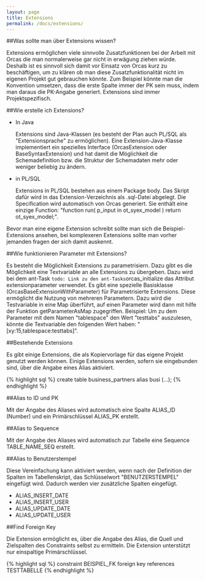 ```yaml
---
layout: page
title: Extensions
permalink: /docs/extensions/
---
```


##Was sollte man über Extensions wissen?

Extensions ermöglichen viele sinnvolle Zusatzfunktionen bei der Arbeit mit Orcas die man normalerweise gar nicht in erwägung ziehen würde.
<br/>Deshalb ist es sinnvoll sich damit vor Einsatz von Orcas kurz zu beschäftigen, um zu klären ob man diese Zusatzfunktionalität nicht im eigenen Projekt gut gebrauchen könnte. Zum Beispiel könnte man die Konvention umsetzen, dass die erste Spalte immer der PK sein muss, indem man daraus die PK-Angabe generiert. Extensions sind immer Projektspezifisch.

##Wie erstelle ich Extensions?

- In Java

  Extensions sind Java-Klassen (es besteht der Plan auch PL/SQL als "Extensionsprache" zu ermöglichen). Eine Extension-Java-Klasse implementiert ein spezielles Interface (OrcasExtension oder BaseSyntaxExtension) und hat damit die Möglichkeit die Schemadefinition bzw. die Struktur der Schemadaten mehr oder weniger beliebig zu ändern.

- in PL/SQL

  Extensions in PL/SQL bestehen aus einem Package body. Das Skript dafür wird in das Extension-Verzeichnis als .sql-Datei abgelegt. Die Specification wird automatisch von Orcas generiert. Sie enthält eine einzige Function: "function run( p_input in ot_syex_model ) return ot_syex_model;".

Bevor man eine eigene Extension schreibt sollte man sich die Beispiel-Extensions ansehen, bei komplexeren Extensions sollte man vorher jemanden fragen der sich damit auskennt.

##Wie funktionieren Parameter mit Extensions?

Es besteht die Möglichkeit Extensions zu parametrisiern. Dazu gibt es die Möglichkeit eine Textvariable an alle Extensions zu übergeben. Dazu wird bei dem ant-Task `todo: Link zu den ant-Tasks`orcas_initialize das Attribut extensionparameter verwendet. Es gibt eine spezielle Basisklasse (OrcasBaseExtensionWithParameter) für Parametrisierte Extensions. Diese ermöglicht die Nutzung von mehreren Parametern. Dazu wird die Testvariable in eine Map überführt, auf einen Parameter wird dann mit hilfe der Funktion getParameterAsMap zugegriffen. Beispiel: Um zu dem Parameter mit dem Namen "tablespace" den Wert "testtabs" auszulesen, könnte die Textvariable den folgenden Wert haben: "[xy:15,tablespace:testtabs]".

##Bestehende Extensions

Es gibt einige Extensions, die als Kopiervorlage für das eigene Projekt genutzt werden können. Einige Extensions werden, sofern sie eingebunden sind, über die Angabe eines Alias aktiviert.

{% highlight sql %}
create table business_partners alias busi (...);
{% endhighlight %}

##Alias to ID und PK

Mit der Angabe des Aliases wird automatisch eine Spalte ALIAS_ID (Number) und ein Primärschlüssel ALIAS_PK erstellt.

##Alias to Sequence

Mit der Angabe des Aliases wird automatisch zur Tabelle eine Sequence TABLE_NAME_SEQ erstellt.

##Alias to Benutzerstempel

Diese Vereinfachung kann aktiviert werden, wenn nach der Definition der Spalten im Tabellenskript, das Schlüsselwort "BENUTZERSTEMPEL" eingefügt wird. Dadurch werden vier zusätzliche Spalten eingefügt.

- ALIAS_INSERT_DATE
- ALIAS_INSERT_USER
- ALIAS_UPDATE_DATE
- ALIAS_UPDATE_USER

##Find Foreign Key

Die Extension ermöglicht es, über die Angabe des Alias, die Quell und Zielspalten des Constraints selbst zu ermitteln. Die Extension unterstützt nur einspaltige Primärschlüssel.

{% highlight sql %}
constraint BEISPIEL_FK foreign key references TESTTABELLE
{% endhighlight %}
